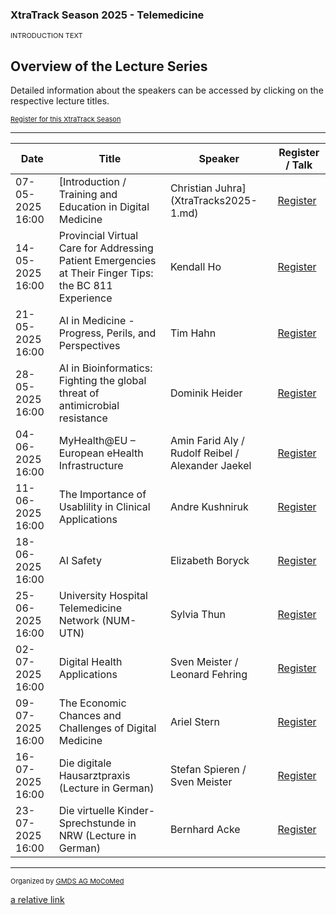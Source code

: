 ### XtraTrack Season 2025 - Telemedicine

<p style="font-size:11px">INTRODUCTION TEXT</p>

## Overview of the Lecture Series

<!-- Register now to secure your spot in the lectures and receive a calendar invitation including the access link.-->

<!--<center><iframe width="330" height="210" src="https://www.youtube.com/embed/qknVuj5XohM?si=zd9prDstId0hfQR4" title="YouTube video player" frameborder="0" allow="accelerometer; autoplay; clipboard-write; encrypted-media; gyroscope; picture-in-picture; web-share" referrerpolicy="strict-origin-when-cross-origin" allowfullscreen></iframe></center>-->

Detailed information about the speakers can be accessed by clicking on the respective lecture titles.

<p style="font-size:11px"><a href="">Register for this XtraTrack Season</a></p>

---

|Date   |Title   |Speaker   |Register / Talk   |
|---|---|---|---|
| 07-05-2025 16:00 | [Introduction / Training and Education in Digital Medicine  | Christian Juhra](XtraTracks2025-1.md)  | [Register]()  |
| 14-05-2025 16:00  | Provincial Virtual Care for Addressing Patient Emergencies at Their Finger Tips: the BC 811 Experience  |  Kendall Ho | [Register]()  |
| 21-05-2025 16:00  | AI in Medicine - Progress, Perils, and Perspectives  | Tim Hahn  | [Register]()  |
| 28-05-2025 16:00 | AI in Bioinformatics: Fighting the global threat of antimicrobial resistance | Dominik Heider  | [Register]() |
| 04-06-2025 16:00  | MyHealth@EU – European eHealth Infrastructure  | Amin Farid Aly / Rudolf Reibel / Alexander Jaekel  | [Register]() |
| 11-06-2025 16:00  |  The Importance of Usablility in Clinical Applications | Andre Kushniruk  | [Register]()|
| 18-06-2025 16:00  | AI Safety  | Elizabeth Boryck  | [Register]()  |
| 25-06-2025 16:00  |  University Hospital Telemedicine Network (NUM-UTN) | Sylvia Thun  | [Register]()  |
| 02-07-2025 16:00  |  Digital Health Applications | Sven Meister / Leonard Fehring  | [Register]()  |
| 09-07-2025 16:00  |  The Economic Chances and Challenges of Digital Medicine| Ariel Stern  | [Register]()  |
| 16-07-2025 16:00  | Die digitale Hausarztpraxis (Lecture in German)  | Stefan Spieren / Sven Meister | [Register]()  |
| 23-07-2025 16:00 | Die virtuelle Kinder-Sprechstunde in NRW (Lecture in German)  | Bernhard Acke | [Register]()  |

---
<p style="font-size:11px">Organized by <a href="http://mocomed.de">GMDS AG MoCoMed</a></p>

[a relative link](XtraTracks2025-12.md)